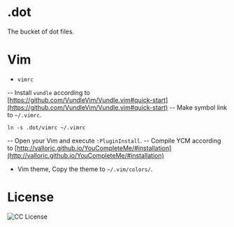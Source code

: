 # .dot
The bucket of dot files.

# Vim

- `vimrc`

-- Install `vundle` according to [https://github.com/VundleVim/Vundle.vim#quick-start](https://github.com/VundleVim/Vundle.vim#quick-start)
-- Make symbol link to `~/.vimrc`.

```
ln -s .dot/vimrc ~/.vimrc
```
-- Open your Vim and execute `:PluginInstall`.
-- Compile YCM according to [http://valloric.github.io/YouCompleteMe/#installation](http://valloric.github.io/YouCompleteMe/#installation)

- Vim theme, Copy the theme to `~/.vim/colors/`.

# License
![CC License](http://i.creativecommons.org/l/by-nc-sa/3.0/88x31.png)
